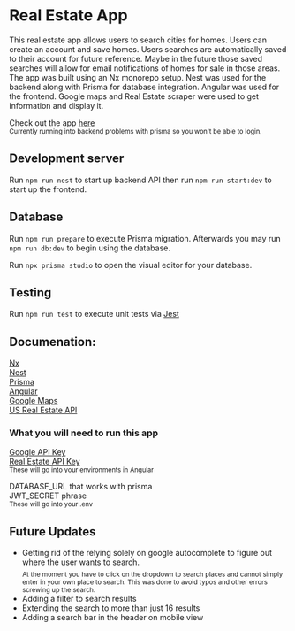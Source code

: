# Real Estate App

This real estate app allows users to search cities for homes. Users can create an account and save homes. Users searches are automatically saved to their account for future reference. Maybe in the future those saved searches will allow for email notifications of homes for sale in those areas. The app was built using an Nx monorepo setup. Nest was used for the backend along with Prisma for database integration. Angular was used for the frontend. Google maps and Real Estate scraper were used to get information and display it. 

Check out the app [here](https://real-estate-appv1.herokuapp.com/) <br />
<sub>Currently running into backend problems with prisma so you won't be able to login.<sub>

## Development server
Run `npm run nest` to start up backend API then run `npm run start:dev` to start up the frontend.

## Database
Run `npm run prepare` to execute Prisma migration. Afterwards you may run `npm run db:dev` to begin using the database.

Run `npx prisma studio` to open the visual editor for your database.

## Testing
Run `npm run test` to execute unit tests via [Jest](https://jestjs.io/)

## Documenation:
[Nx](https://nx.dev/getting-started/intro)<br />
[Nest](https://docs.nestjs.com/)<br />
[Prisma](https://www.prisma.io/docs/)<br />
[Angular](https://angular.io/docs)<br />
[Google Maps](https://developers.google.com/maps/documentation)<br />
[US Real Estate API](https://rapidapi.com/datascraper/api/us-real-estate/)<br />

### What you will need to run this app

[Google API Key](https://developers.google.com/maps/documentation/embed/get-api-key) <br />
[Real Estate API Key](https://rapidapi.com/datascraper/api/us-real-estate/pricing) <br/>
<sub>These will go into your environments in Angular</sub>

DATABASE_URL that works with prisma <br />
JWT_SECRET phrase <br />
<sub>These will go into your .env</sub>

## Future Updates
* Getting rid of the relying solely on google autocomplete to figure out where the user wants to search. <br />
<sub>At the moment you have to click on the dropdown to search places and cannot simply enter in your own place to search. This was done to avoid typos and other errors screwing up the search.<sub>
* Adding a filter to search results
* Extending the search to more than just 16 results
* Adding a search bar in the header on mobile view